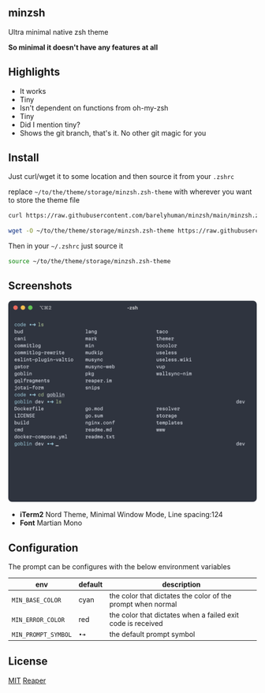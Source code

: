 ## minzsh

Ultra minimal native zsh theme

**So minimal it doesn't have any features at all**

## Highlights

- It works
- Tiny
- Isn't dependent on functions from oh-my-zsh
- Tiny
- Did I mention tiny?
- Shows the git branch, that's it. No other git magic for you

## Install

Just curl/wget it to some location and then source it from your `.zshrc`

replace `~/to/the/theme/storage/minzsh.zsh-theme` with wherever you want to store the theme file

```bash
curl https://raw.githubusercontent.com/barelyhuman/minzsh/main/minzsh.zsh-theme -Lo ~/to/the/theme/storage/minzsh.zsh-theme
```

```bash
wget -O ~/to/the/theme/storage/minzsh.zsh-theme https://raw.githubusercontent.com/barelyhuman/minzsh/main/minzsh.zsh-theme
```

Then in your `~/.zshrc` just source it

```zsh
source ~/to/the/theme/storage/minzsh.zsh-theme
```

## Screenshots

![](/images/preview.png)

- **iTerm2** Nord Theme, Minimal Window Mode, Line spacing:124
- **Font** Martian Mono

## Configuration

The prompt can be configures with the below environment variables

| env                 | default | description                                                 |
| ------------------- | ------- | ----------------------------------------------------------- |
| `MIN_BASE_COLOR`    | cyan    | the color that dictates the color of the prompt when normal |
| `MIN_ERROR_COLOR`   | red     | the color that dictates when a failed exit code is received |
| `MIN_PROMPT_SYMBOL` | `•➜`    | the default prompt symbol                                   |

## License

[MIT](/license) [Reaper](https://github.com/barelyhuman.dev)

